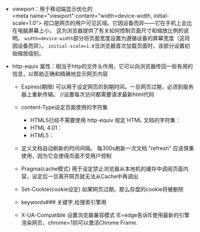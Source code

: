 
- viewport：用于移动端显示优化的
	<meta name="viewport" content="width=device-width, initial-scale=1.0">
	视口是网页的用户可见区域。它因设备而异——它在手机上会比在电脑屏幕上小。
	这为浏览器提供了有关如何控制页面尺寸和缩放比例的说明。
	`width=device-width`部分将页面宽度设置为遵循设备的屏幕宽度（这将因设备而异）。
	`initial-scale=1.0`当浏览器首次加载页面时，该部分设置初始缩放级别。

- http-equiv 属性：相当于http的文件头作用，它可以向浏览器传回一些有用的信息，以帮助正确和精确地显示网页内容
	-  Expires(期限)
		可以用于设定网页的到期时间。一旦网页过期，必须到服务器上重新传输。
		 <meta http-equiv="Expires" content="0">//设置每次访问都需要请求最新html代码
	- content-Type设定页面使用的字符集
		- HTML5已经不需要使用 http-equiv 规定 HTML 文档的字符集：
		-  HTML 4.01： <meta http-equiv="content-type" content="text/html; charset=UTF-8">
		-  HTML5： <meta charset="UTF-8">
		
	- 定义文档自动刷新的时间间隔。
		<meta http-equiv="refresh" content="300"> 每300s刷新一次文档
		 "refresh" 应该慎重使用，因为它会使得页面不受用户控制
	
	-  Pragma(cache模式)
		用于设定禁止浏览器从本地机的缓存中调阅页面内容，设定后一旦离开网页就无法从Cache中再调出
		<meta http-equiv="Pragma" content="no-cache"> 
	- Set-Cookie(cookie设定)
		如果网页过期，那么存盘的cookie将被删除
		<meta http-equiv="Set-Cookie" content="cookievalue=xxx;expires=Wednesday, 20-Jun-2007 22:33:00 GMT； path=/">
	- keywords### 关键字,给搜索引擎用
		<meta http-equiv="keywords" content="keyword1,keyword2,keyword3">
	- X-UA-Compatible 设置浏览器兼容模式
		<meta http-equiv="X-UA-Compatible" content="IE=Edge,chrome=1">
		IE=edge告诉IE使用最新的引擎渲染网页，chrome=1则可以激活Chrome Frame.